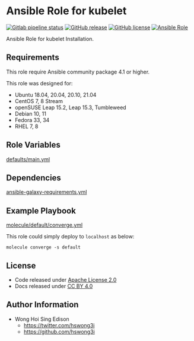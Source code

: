 # Ansible Role for kubelet

[![Gitlab pipeline status](https://img.shields.io/gitlab/pipeline/alvistack/ansible-role-kubelet/master)](https://gitlab.com/alvistack/ansible-role-kubelet/-/pipelines)
[![GitHub release](https://img.shields.io/github/release/alvistack/ansible-role-kubelet.svg)](https://github.com/alvistack/ansible-role-kubelet/releases)
[![GitHub license](https://img.shields.io/github/license/alvistack/ansible-role-kubelet.svg)](https://github.com/alvistack/ansible-role-kubelet/blob/master/LICENSE)
[![Ansible Role](https://img.shields.io/badge/galaxy-alvistack.kubelet-blue.svg)](https://galaxy.ansible.com/alvistack/kubelet)

Ansible Role for kubelet Installation.

## Requirements

This role require Ansible community package 4.1 or higher.

This role was designed for:

  - Ubuntu 18.04, 20.04, 20.10, 21.04
  - CentOS 7, 8 Stream
  - openSUSE Leap 15.2, Leap 15.3, Tumbleweed
  - Debian 10, 11
  - Fedora 33, 34
  - RHEL 7, 8

## Role Variables

[defaults/main.yml](defaults/main.yml)

## Dependencies

[ansible-galaxy-requirements.yml](ansible-galaxy-requirements.yml)

## Example Playbook

[molecule/default/converge.yml](molecule/default/converge.yml)

This role could simply deploy to `localhost` as below:

    molecule converge -s default

## License

  - Code released under [Apache License 2.0](LICENSE)
  - Docs released under [CC BY 4.0](http://creativecommons.org/licenses/by/4.0/)

## Author Information

  - Wong Hoi Sing Edison
      - <https://twitter.com/hswong3i>
      - <https://github.com/hswong3i>
